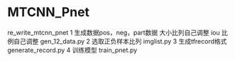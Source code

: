 # MTCNN_Pnet
re_write_mtcnn_pnet
1 生成数据pos，neg，part数据 大小比列自己调整 iou 比例自己调整 gen_12_data.py
2 选取正负样本比列 imglist.py
3 生成tfrecord格式 generate_record.py
4 训练模型 train_pnet.py
